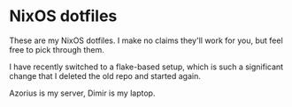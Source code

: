 # NixOS dotfiles
These are my NixOS dotfiles. I make no claims they'll work for you, but feel free to pick through them.

I have recently switched to a flake-based setup, which is such a significant change that I deleted the old repo and started again.

Azorius is my server, Dimir is my laptop.
